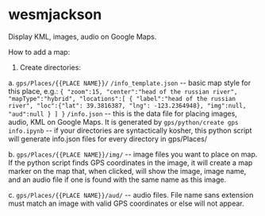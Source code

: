 # wesmjackson
Display KML, images, audio on Google Maps.

How to add a map:

1. Create directories:

a. `gps/Places/{{PLACE NAME}}/`
  `/info_template.json`
    -- basic map style for this place, e.g.:
      `{
        "zoom":15,
        "center":"head of the russian river",
        "mapType":"hybrid",
        "locations":[
          {
            "label":"head of the russian river",
            "loc":{"lat": 39.3816387, "lng": -123.2364948},
            "img":null,
            "aud":null
          }
        ]
      }`
  `/info.json`
    -- this is the data file for placing images, audio, KML on Google Maps. It is generated by `gps/python/create gps info.ipynb`
    -- if your directories are syntactically kosher, this python script will generate info.json files for every directory in gps/Places/

b. `gps/Places/{{PLACE NAME}}/img/`
  -- image files you want to place on map. If the python script finds GPS coordinates in the image, it will create a map marker on the map that, when clicked, will show the image, image name, and an audio file if one is found with the same name as this image.

c. `gps/Places/{{PLACE NAME}}/aud/`
  -- audio files. File name sans extension must match an image with valid GPS coordinates or else will not appear.
